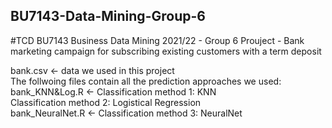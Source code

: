 ## BU7143-Data-Mining-Group-6 <br>
#TCD BU7143 Business Data Mining 2021/22 - Group 6 Prouject - Bank marketing campaign for subscribing existing customers with a term deposit

bank.csv <- data we used in this project <br>
The follwoing files contain all the prediction approaches we used: <br>
bank_KNN&Log.R <- Classification method 1: KNN <br>
                  Classification method 2: Logistical Regression <br>
bank_NeuralNet.R <- Classification method 3: NeuralNet <br>
